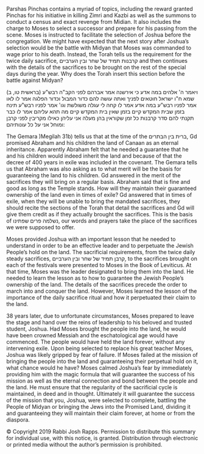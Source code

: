  Parshas Pinchas contains a myriad of topics, including the reward granted Pinchas for his initiative in killing Zimri and Kazbi as well as the summons to conduct a census and exact revenge from Midian. It also includes the charge to Moses to select a successor and prepare for his passing from the scene. Moses is instructed to facilitate the selection of Joshua before the congregation. We might have expected that the next story after Joshua’s selection would be the battle with Midyan that Moses was commanded to wage prior to his death. Instead, the Torah tells us the requirement for the twice daily sacrifice, קרבנות תמיד של שחר ובין הערביים and then continues with the details of the sacrifices to be brought on the rest of the special days during the year. Why does the Torah insert this section before the battle against Midyan?

 (בראשית טו, ב) ויאמר ה' אלהים במה אדע כי אירשנה אמר אברהם לפני הקב"ה רבש"ע שמא ח"ו ישראל חוטאים לפניך ואתה עושה להם כדור המבול וכדור הפלגה אמר לו לאו אמר לפניו רבש"ע במה אדע אמר לו קחה לי עגלה משולשת וגו' אמר לפניו רבש"ע תינח בזמן שבית המקדש קיים בזמן שאין בית המקדש קיים מה תהא עליהם אמר לו כבר תקנתי להם סדר קרבנות כל זמן שקוראין בהן מעלה אני עליהן כאילו מקריבין לפני קרבן ומוחל אני על כל עונותיהם:

The Gemara )Megilah 31b) tells us that at the time of the ברית בין הבתרים, Gd promised Abraham and his children the land of Canaan as an eternal inheritance. Apparently Abraham felt that he needed a guarantee that he and his children would indeed inherit the land and because of that the decree of 400 years in exile was included in the covenant. The Gemara tells us that Abraham was also asking as to what merit will be the basis for guaranteeing the land to his children. Gd answered in the merit of the sacrifices they will bring on a regular basis. Abraham said that is fine and good as long as the Temple stands. How will they maintain their guaranteed ownership of the land even in times of exile? Gd answered that in times of exile, when they will be unable to bring the mandated sacrifices, they should recite the sections of the Torah that detail the sacrifices and Gd will give them credit as if they actually brought the sacrifices. This is the basis of נשלמה פרים שפתינו, our words and prayers take the place of the sacrifices we were supposed to offer.

Moses provided Joshua with an important lesson that he needed to understand in order to be an effective leader and to perpetuate the Jewish People’s hold on the land. The sacrificial requirements, from the twice daily steady sacrifices, קרבן תמיד של שחר ובין הערביים, to the sacrifices brought on each of the festivals were presented to Moses in the Book of Leviticus. At that time, Moses was the leader designated to bring them into the land. He needed to learn the lesson as to how to guarantee the Jewish People’s ownership of the land. The details of the sacrifices precede the order to march into and conquer the land. However, Moses learned the lesson of the importance of the daily sacrifice ritual and how it perpetuated their claim to the land.

38 years later, due to unfortunate circumstances, Moses prepared to leave the stage and hand over the reins of leadership to his beloved and trusted student, Joshua. Had Moses brought the people into the land, he would have been crowned Messiah and the eschatological age would have commenced. The people would have held the land forever, without any intervening exile. Upon being selected to replace his great teacher Moses, Joshua was likely gripped by fear of failure. If Moses failed at the mission of bringing the people into the land and guaranteeing their perpetual hold on it, what chance would he have? Moses calmed Joshua’s fear by immediately providing him with the magic formula that will guarantee the success of his mission as well as the eternal connection and bond between the people and the land. He must ensure that the regularity of the sacrificial cycle is maintained, in deed and in thought. Ultimately it will guarantee the success of the mission that you, Joshua, were selected to complete, battling the People of Midyan or bringing the Jews into the Promised Land, dividing it and guaranteeing they will maintain their claim forever, at home or from the diaspora.

© Copyright 2019 Rabbi Josh Rapps. Permission to distribute this summary for individual use, with this notice, is granted. Distribution through electronic or printed media without the author’s permission is prohibited.

